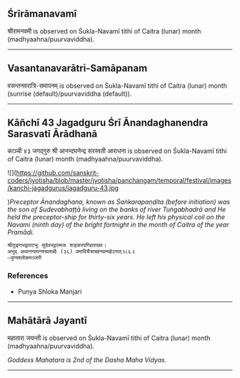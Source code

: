 ## Śrīrāmanavamī
श्रीरामनवमी is observed on Śukla-Navamī tithi of Caitra (lunar) month (madhyaahna/puurvaviddha).



---
## Vasantanavarātri-Samāpanam
वसन्तनवरात्रि-समापनम् is observed on Śukla-Navamī tithi of Caitra (lunar) month (sunrise (default)/puurvaviddha (default)).



---
## Kāñchī 43 Jagadguru Śrī Ānandaghanendra Sarasvatī Ārādhanā
काञ्ची ४३ जगद्गुरु श्री आनन्दघनेन्द्र सरस्वती आराधना is observed on Śukla-Navamī tithi of Caitra (lunar) month (madhyaahna/puurvaviddha).

![](https://github.com/sanskrit-coders/jyotisha/blob/master/jyotisha/panchangam/temporal/festival/images/kanchi-jagadgurus/jagadguru-43.jpg

)_Preceptor Ānandaghana, known as Śaṅkarapaṇḍita (before initiation) was the son of Sudevabhaṭṭā living on the banks of river Tuṅgabhadrā and He held the preceptor-ship for thirty-six years. He left his physical coil on the Navami (ninth day) of the bright fortnight in the month of Caitra of the year Pramādi._

```
श्रीतुङ्गभद्रातटभूः सुदेवभट्टात्मजः शङ्करपण्डिताख्यः।
अभूद् अथानन्दघनश्चलाब्दैः (३६) प्रमादिचैत्राच्छनवम्यहेऽगात्॥८६॥
—पुण्यश्लोकमञ्जरी
```
### References
* Punya Shloka Manjari


---
## Mahātārā Jayantī
महातारा जयन्ती is observed on Śukla-Navamī tithi of Caitra (lunar) month (madhyaahna/puurvaviddha).

_Goddess Mahatara is 2nd of the Dasha Maha Vidyas._

---
